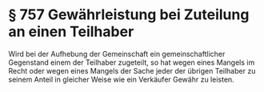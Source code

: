 # § 757 Gewährleistung bei Zuteilung an einen Teilhaber
Wird bei der Aufhebung der Gemeinschaft ein gemeinschaftlicher Gegenstand einem der Teilhaber zugeteilt, so hat wegen eines Mangels im Recht oder wegen eines Mangels der Sache jeder der übrigen Teilhaber zu seinem Anteil in gleicher Weise wie ein Verkäufer Gewähr zu leisten.